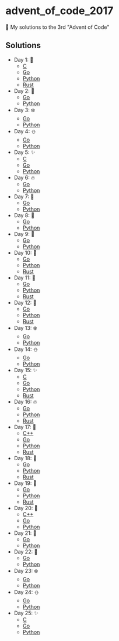 # advent_of_code_2017
🎅 My solutions to the 3rd "Advent of Code"

## Solutions

* Day 1:  :santa:
    * [C](Day1-9/1.c)
    * [Go](Day1-9/1.go)
    * [Python](Day1-9/1.py)
    * [Rust](Day1-9/1.rs)
* Day 2:  :star2:
    * [Go](Day1-9/2.go)
    * [Python](Day1-9/2.py)
* Day 3:  :snowflake:
    * [Go](Day1-9/3.go)
    * [Python](Day1-9/3.py)
* Day 4:  :snowman:
    * [Go](Day1-9/4.go)
    * [Python](Day1-9/4.py)
* Day 5:  :sparkles:
    * [C](Day1-9/5.c)
    * [Go](Day1-9/5.go)
    * [Python](Day1-9/5.py)
* Day 6:  :fire:
    * [Go](Day1-9/6.go)
    * [Python](Day1-9/6.py)
* Day 7:  :christmas_tree:
    * [Go](Day1-9/7.go)
    * [Python](Day1-9/7.py)
* Day 8:  :gift:
    * [Go](Day1-9/8.go)
    * [Python](Day1-9/8.py)
* Day 9:  :bell:
    * [Go](Day1-9/9.go)
    * [Python](Day1-9/9.py)
* Day 10:  :tada:
    * [Go](Day10-19/10.go)
    * [Python](Day10-19/10.py)
    * [Rust](Day10-19/day10.rs)
* Day 11:  :santa:
    * [Go](Day10-19/11.go)
    * [Python](Day10-19/11.py)
    * [Rust](Day10-19/day11.rs)
* Day 12:  :star2:
    * [Go](Day10-19/12.go)
    * [Python](Day10-19/12.py)
    * [Rust](Day10-19/day12.rs)
* Day 13:  :snowflake:
    * [Go](Day10-19/13.go)
    * [Python](Day10-19/13.py)
* Day 14:  :snowman:
    * [Go](Day10-19/14.go)
    * [Python](Day10-19/14.py)
* Day 15:  :sparkles:
    * [C](Day10-19/15.c)
    * [Go](Day10-19/15.go)
    * [Python](Day10-19/15.py)
    * [Rust](Day10-19/day15.rs)
* Day 16:  :fire:
    * [Go](Day10-19/16.go)
    * [Python](Day10-19/16.py)
    * [Rust](Day10-19/day16.rs)
* Day 17:  :christmas_tree:
    * [C++](Day10-19/17.cpp)
    * [Go](Day10-19/17.go)
    * [Python](Day10-19/17.py)
    * [Rust](Day10-19/day17.rs)
* Day 18:  :gift:
    * [Go](Day10-19/18.go)
    * [Python](Day10-19/18.py)
    * [Rust](Day10-19/day18.rs)
* Day 19:  :bell:
    * [Go](Day10-19/19.go)
    * [Python](Day10-19/19.py)
    * [Rust](Day10-19/day19.rs)
* Day 20:  :tada:
    * [C++](Day20-25/20.cpp)
    * [Go](Day20-25/20.go)
    * [Python](Day20-25/20.py)
* Day 21:  :santa:
    * [Go](Day20-25/21.go)
    * [Python](Day20-25/21.py)
* Day 22:  :star2:
    * [Go](Day20-25/22.go)
    * [Python](Day20-25/22.py)
* Day 23:  :snowflake:
    * [Go](Day20-25/23.go)
    * [Python](Day20-25/23.py)
* Day 24:  :snowman:
    * [Go](Day20-25/24.go)
    * [Python](Day20-25/24.py)
* Day 25:  :sparkles:
    * [C](Day20-25/25.c)
    * [Go](Day20-25/25.go)
    * [Python](Day20-25/25.py)

